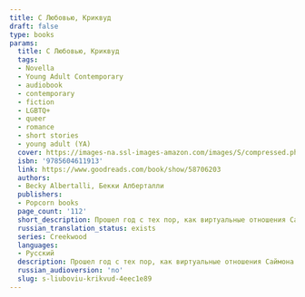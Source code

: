 ```yaml
---
title: С Любовью, Криквуд
draft: false
type: books
params:
  title: С Любовью, Криквуд
  tags:
  - Novella
  - Young Adult Contemporary
  - audiobook
  - contemporary
  - fiction
  - LGBTQ+
  - queer
  - romance
  - short stories
  - young adult (YA)
  cover: https://images-na.ssl-images-amazon.com/images/S/compressed.photo.goodreads.com/books/1628167646i/58706203.jpg
  isbn: '9785604611913'
  link: https://www.goodreads.com/book/show/58706203
  authors:
  - Becky Albertalli, Бекки Алберталли
  publishers:
  - Popcorn books
  page_count: '112'
  short_description: Прошел год с тех пор, как виртуальные отношения Саймона и Блю переросли в реальные, и пара месяцев с незабываемого выпускного Эбби и Лиа. Теперь они все учатся в разных колледжах и вынуждены...
  russian_translation_status: exists
  series: Creekwood
  languages:
  - Русский
  description: Прошел год с тех пор, как виртуальные отношения Саймона и Блю переросли в реальные, и пара месяцев с незабываемого выпускного Эбби и Лиа. Теперь они все учатся в разных колледжах и вынуждены поддерживать свои отношения на расстоянии — конечно, посредством старых добрых электронных писем. Но как сохранить и дружбу, и романтику, если вас разделяет несколько сотен километров?
  russian_audioversion: 'no'
  slug: s-liuboviu-krikvud-4eec1e89
---
```

